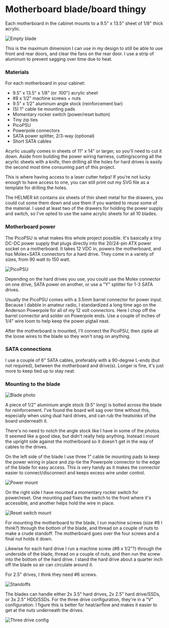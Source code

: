 # Motherboard blade/board thingy

Each motherboard in the cabinet mounts to a 9.5" x 13.5" sheet of 1/8" thick
acrylic.

![Empty blade](./img/46110688054_95b6b92837_z.jpg)

This is the maximum dimension I can use in my design to still be able to
use front and rear doors, and clear the fans on the rear door.  I use a strip
of aluminum to prevent sagging over time due to heat.

### Materials

For each motherboard in your cabinet:

* 9.5" x 13.5" x 1/8" (or .100") acrylic sheet
* #8 x 1/2" machine screws + nuts
* 9.5" x 1/2" aluminum angle stock (reinforcement bar)
* (5) 1" cable tie mounting pads
* Momentary rocker switch (power/reset button)
* Tiny zip ties
* PicoPSU
* Powerpole connectors
* SATA power splitter, 2/3-way (optional)
* Short SATA cables

Acyrlic usually comes in sheets of 11" x 14" or larger, so you'll need to
cut it down.  Aside from building the power wiring harness, cutting/scoring
all the acyrlic sheets with a knife, then drilling all the holes for hard
drives is easily the second most time consuming part of this project. 

This is where having access to a laser cutter helps!  If you're not lucky
enough to have access to one, you can still print out my SVG file as a
template for drilling the holes.

The HELMER kit contains six sheets of thin sheet metal for the drawers,
you could cut some them down and use them if you wanted to reuse some of the
material.  I used at least two of the drawers for holding the power supply
and switch, so I've opted to use the same acrylic sheets for all 10 blades.

### Motherboard power

The PicoPSU is what makes this whole project possible.  It's basically a
tiny DC-DC power supply that plugs directly into the 20/24-pin ATX power
socket on a motherboard. It takes 12 VDC in, powers the motherboard, and
has Molex+SATA connectors for a hard drive. They come in a variety of sizes,
from 90 watt to 150 watt.

![PicoPSU](./img/7276516180_9f41db9620_z.jpg)

Depending on the hard drives you use, you could use the Molex connector on
one drive, SATA power on another, or use a "Y" splitter for 1-3 SATA drives.

Usually the PicoPSU comes with a 3.5mm barrel connector for power input.
Because I dabble in amateur radio, I standardized a long time ago on the
Anderson Powerpole for all of my 12 volt connectors.  Here I chop off the
barrel connector and solder on Powerpole ends.  Use a couple of inches of
1/4" wire loom to help keep the power pigtail neat.

After the motherboard is mounted, I'll connect the PicoPSU, then ziptie
all the loose wires to the blade so they won't snag on anything.

### SATA connections

I use a couple of 6" SATA cables, preferably with a 90-degree L-ends (but
not required), between the motherboard and drive(s).  Longer is fine, it's
just more to keep tied up to stay neat.

### Mounting to the blade

![Blade photo](./img/16932150116_451bd0770b_z.jpg)

A piece of 1/2" aluminium angle stock (9.5" long) is bolted across the blade
for reinforcement.  I've found the board will sag over time without this,
especially when using dual hard drives, and can rub the heatsinks of the
board underneath it.

There's no need to notch the angle stock like I have in some of the photos.
It seemed like a good idea, but didn't really help anything.  Instead I
mount the upright side against the motherboard so it doesn't get in the way
of cables to the drives.

On the left side of the blade I use three 1" cable tie mounting pads to keep
the power wiring in place and zip-tie the Powerpole connector to the edge of the
blade for easy access. This is very handy as it makes the connector easier
to connect/disconnect and keeps excess wire under control.

![Power mount](./img/16770408458_1bd685fcd3_z.jpg)

On the right side I have mounted a momentary rocker switch for power/reset.
One mounting pad fixes the switch to the front where it's accessible, and
another helps hold the wire in place.

![Reset switch mount](./img/16932150146_86a586bd91_z.jpg)

For mounting the motherboard to the blade, I run machine screws (size #8
I think?) through the bottom of the blade, and thread on a couple of nuts
to make a crude standoff. The motherboard goes over the four screws and
a final nut holds it down.

Likewise for each hard drive I run a machine screw (#8 x 1/2"?) through
the underside of the blade, thread on a couple of nuts, and then run the screw
into the bottom of the hard drive. I stand the hard drive about a quarter inch
off the blade so air can circulate around it.

For 2.5" drives, I think they need #6 screws.

![Standoffs](./img/7271914716_f9f48f5739_z.jpg)

The blades can handle either 2x 3.5" hard drives, 2x 2.5" hard drive/SSDs,
or 3x 2.5" HDD/SSDs. For the three drive configuration, they're in a "V"
configuration. I figure this is better for heat/airflow and makes it easier
to get at the nuts underneath the drives.

![Three drive config](./img/46835037641_474b8214e9_z.jpg)
